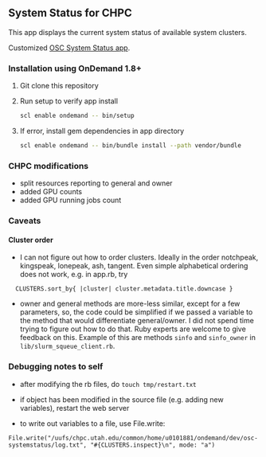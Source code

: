 ## System Status for CHPC

This app displays the current system status of available system clusters.

Customized [OSC System Status app](https://github.com/OSC/osc-systemstatus).

### Installation using OnDemand 1.8+

1. Git clone this repository
2. Run setup to verify app install

    ```bash
    scl enable ondemand -- bin/setup
    ```

3. If error, install gem dependencies in app directory

    ```bash
    scl enable ondemand -- bin/bundle install --path vendor/bundle
    ```

### CHPC modifications

- split resources reporting to general and owner
- added GPU counts
- added GPU running jobs count

### Caveats

#### Cluster order

- I can not figure out how to order clusters. Ideally in the order notchpeak, kingspeak, lonepeak, ash, tangent. Even simple alphabetical ordering does not work, e.g. in app.rb, try
```
  CLUSTERS.sort_by{ |cluster| cluster.metadata.title.downcase }
```

- owner and general methods are more-less similar, except for a few parameters, so, the code could be simplified if we passed a variable to the method that would differentiate general/owner. I did not spend time trying to figure out how to do that. Ruby experts are welcome to give feedback on this. Example of this are methods `sinfo` and `sinfo_owner` in `lib/slurm_squeue_client.rb`.


### Debugging notes to self

- after modifying the rb files, do ```touch tmp/restart.txt```

- if object has been modified in the source file (e.g. adding new variables), restart the web server

- to write out variables to a file, use File.write:
```
File.write("/uufs/chpc.utah.edu/common/home/u0101881/ondemand/dev/osc-systemstatus/log.txt", "#{CLUSTERS.inspect}\n", mode: "a")
```

